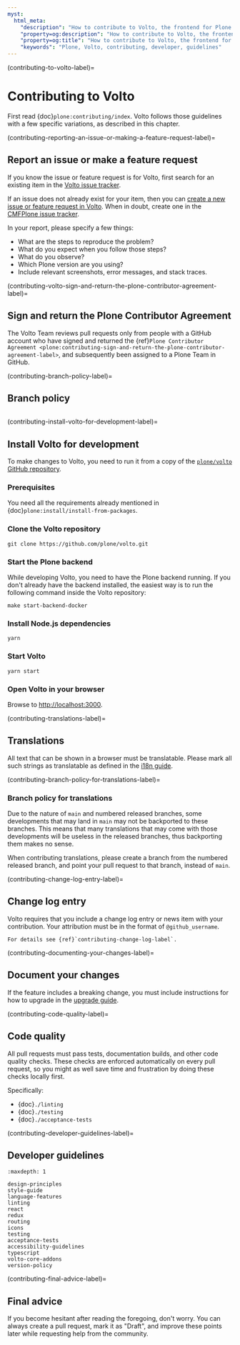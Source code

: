 ```yaml
---
myst:
  html_meta:
    "description": "How to contribute to Volto, the frontend for Plone."
    "property=og:description": "How to contribute to Volto, the frontend for Plone."
    "property=og:title": "How to contribute to Volto, the frontend for Plone."
    "keywords": "Plone, Volto, contributing, developer, guidelines"
---
```


(contributing-to-volto-label)=

# Contributing to Volto

First read {doc}`plone:contributing/index`.
Volto follows those guidelines with a few specific variations, as described in this chapter.


(contributing-reporting-an-issue-or-making-a-feature-request-label)=

## Report an issue or make a feature request

If you know the issue or feature request is for Volto, first search for an existing item in the [Volto issue tracker](https://github.com/plone/volto/issues).

If an issue does not already exist for your item, then you can [create a new issue or feature request in Volto](https://github.com/plone/volto/issues/new/choose).
When in doubt, create one in the [CMFPlone issue tracker](https://github.com/plone/Products.CMFPlone/issues).

In your report, please specify a few things:

-   What are the steps to reproduce the problem?
-   What do you expect when you follow those steps?
-   What do you observe?
-   Which Plone version are you using?
-   Include relevant screenshots, error messages, and stack traces.


(contributing-volto-sign-and-return-the-plone-contributor-agreement-label)=

## Sign and return the Plone Contributor Agreement

The Volto Team reviews pull requests only from people with a GitHub account who have signed and returned the {ref}`Plone Contributor Agreement <plone:contributing-sign-and-return-the-plone-contributor-agreement-label>`, and subsequently been assigned to a Plone Team in GitHub.


(contributing-branch-policy-label)=

## Branch policy

```{include} ./branch-policy.md
```

(contributing-install-volto-for-development-label)=

## Install Volto for development

To make changes to Volto, you need to run it from a copy of the [`plone/volto` GitHub repository](https://github.com/plone/volto/).

### Prerequisites

You need all the requirements already mentioned in {doc}`plone:install/install-from-packages`.

### Clone the Volto repository

```shell
git clone https://github.com/plone/volto.git
```

### Start the Plone backend

While developing Volto, you need to have the Plone backend running.
If you don't already have the backend installed, the easiest way is to run the following command inside the Volto repository:

```shell
make start-backend-docker
```

### Install Node.js dependencies

```shell
yarn
```

### Start Volto

```
yarn start
```

### Open Volto in your browser

Browse to [http://localhost:3000](http://localhost:3000).


(contributing-translations-label)=

## Translations

All text that can be shown in a browser must be translatable.
Please mark all such strings as translatable as defined in the [i18n guide](../recipes/i18n.md).


(contributing-branch-policy-for-translations-label)=

### Branch policy for translations

Due to the nature of `main` and numbered released branches, some developments that may land in `main` may not be backported to these branches.
This means that many translations that may come with those developments will be useless in the released branches, thus backporting them makes no sense.

When contributing translations, please create a branch from the numbered released branch, and point your pull request to that branch, instead of `main`.


(contributing-change-log-entry-label)=

## Change log entry

Volto requires that you include a change log entry or news item with your contribution.
Your attribution must be in the format of `@github_username`.

```{seealso}
For details see {ref}`contributing-change-log-label`.
```


(contributing-documenting-your-changes-label)=

## Document your changes

If the feature includes a breaking change, you must include instructions for how to upgrade in the [upgrade guide](../upgrade-guide/index.md).


(contributing-code-quality-label)=

## Code quality

All pull requests must pass tests, documentation builds, and other code quality checks.
These checks are enforced automatically on every pull request, so you might as well save time and frustration by doing these checks locally first.

Specifically:

-   {doc}`./linting`
-   {doc}`./testing`
-   {doc}`./acceptance-tests`


(contributing-developer-guidelines-label)=

## Developer guidelines

```{toctree}
:maxdepth: 1

design-principles
style-guide
language-features
linting
react
redux
routing
icons
testing
acceptance-tests
accessibility-guidelines
typescript
volto-core-addons
version-policy
```


(contributing-final-advice-label)=

## Final advice

If you become hesitant after reading the foregoing, don't worry.
You can always create a pull request, mark it as "Draft", and improve these points later while requesting help from the community.

